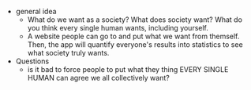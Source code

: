   * general idea
    * What do we want as a society? What does society want? What do you think every single human wants, including yourself.
    * A website people can go to and put what we want from themself. Then, the app will quantify everyone's results into statistics to see what society truly wants.
  * Questions
    * is it bad to force people to put what they thing EVERY SINGLE HUMAN can agree we all collectively want?